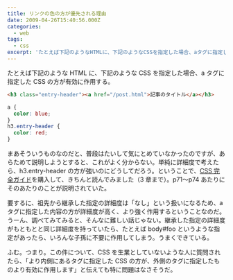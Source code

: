 ```yaml
---
title: リンクの色の方が優先される理由
date: 2009-04-26T15:40:56.000Z
categories:
  - web
tags:
  - css
excerpt: 'たとえば下記のようなHTMLに、下記のようなCSSを指定した場合、aタグに指定したCSSの方が有効に作用する。  ```html <h3 class="entry-header"><a href="/post.html">記事のタイトル</a></h3>'
---
```


たとえば下記のような HTML に、下記のような CSS を指定した場合、a タグに指定した CSS の方が有効に作用する。

```html
<h3 class="entry-header"><a href="/post.html">記事のタイトル</a></h3>
```

```css
a {
  color: blue;
}
h3.entry-header {
  color: red;
}
```

まあそういうものなのだと、普段はたいして気にとめていなかったのですが、あらためて説明しようとすると、これがよく分からない。単純に詳細度で考えたら、h3.entry-header の方が強いのにどうしてだろう。ということで、[CSS 完全ガイド](http://www.amazon.co.jp/gp/product/487311232X?ie=UTF8&tag=yutakayamaguc-22&linkCode=xm2&camp=247&creativeASIN=487311232X)を購入して、きちんと読んでみました（3 章まで）。p71〜p74 あたりにそのあたりのことが説明されていた。

要するに、祖先から継承した指定の詳細度は「なし」という扱いになるため、a タグに指定した内容の方が詳細度が高く、より強く作用するということなのだ。うーん、調べてみてみると、そんなに難しい話じゃない。継承した指定の詳細度がもともとと同じ詳細度を持っていたら、たとえば body#foo というような指定があったら、いろんな子孫に不要に作用してしまう。うまくできている。

ふむ。つまり。この件について、CSS を生業としていないような人に質問されたら、「より内側にあるタグに指定した CSS の方が、外側のタグに指定したものより有効に作用します」と伝えても特に問題はなさそうだ。
